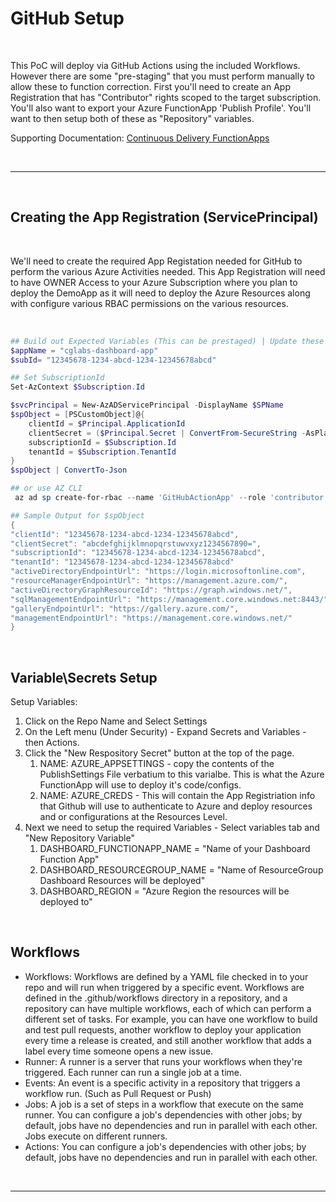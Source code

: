# GitHub Setup #

<br />

This PoC will deploy via GitHub Actions using the included Workflows. However there are some "pre-staging" that you must perform manually to allow these to function correction. First you'll need to create an App Registration that has "Contributor" rights scoped to the target subscription. You'll also want to export your Azure FunctionApp 'Publish Profile'. You'll want to then setup both of these as "Repository" variables. 

Supporting Documentation:
[Continuous Delivery FunctionApps](https://learn.microsoft.com/en-us/azure/azure-functions/functions-how-to-github-actions?tabs=dotnet)

<br />
<hr />
<br >

## Creating the App Registration (ServicePrincipal) ##

<br />

We'll need to create the required App Registation needed for GitHub to perform the various Azure Activities needed. This App Registration will need to have OWNER Access to your Azure Subscription where you plan to deploy the DemoApp as it will need to deploy the Azure Resources along with configure various RBAC permissions on the various resources. 

<br />

```powershell
## Build out Expected Variables (This can be prestaged) | Update these around your needs!
$appName = "cglabs-dashboard-app"
$subId= "12345678-1234-abcd-1234-12345678abcd"

## Set SubscriptionId
Set-AzContext $Subscription.Id

$svcPrincipal = New-AzADServicePrincipal -DisplayName $SPName
$spObject = [PSCustomObject]@{
    clientId = $Principal.ApplicationId
    clientSecret = ($Principal.Secret | ConvertFrom-SecureString -AsPlainText)
    subscriptionId = $Subscription.Id
    tenantId = $Subscription.TenantId
}
$spObject | ConvertTo-Json

## or use AZ CLI
 az ad sp create-for-rbac --name 'GitHubActionApp' --role 'contributor' --sdk-authclear

## Sample Output for $spObject
{
"clientId": "12345678-1234-abcd-1234-12345678abcd",
"clientSecret": "abcdefghijklmnopqrstuwvxyz1234567890=",
"subscriptionId": "12345678-1234-abcd-1234-12345678abcd",
"tenantId": "12345678-1234-abcd-1234-12345678abcd"
"activeDirectoryEndpointUrl": "https://login.microsoftonline.com",
"resourceManagerEndpointUrl": "https://management.azure.com/",
"activeDirectoryGraphResourceId": "https://graph.windows.net/",
"sqlManagementEndpointUrl": "https://management.core.windows.net:8443/",
"galleryEndpointUrl": "https://gallery.azure.com/",
"managementEndpointUrl": "https://management.core.windows.net/"
}
```
<br />

## Variable\Secrets Setup ##

Setup Variables: 
1. Click on the Repo Name and Select Settings
2. On the Left menu (Under Security) - Expand Secrets and Variables - then Actions.
3. Click the "New Respository Secret" button at the top of the page.
   1. NAME: AZURE_APPSETTINGS - copy the contents of the PublishSettings File verbatium to this varialbe. This is what the Azure FunctionApp will use to deploy it's code/configs. 
   2. NAME: AZURE_CREDS - This will contain the App Registriation info that Github will use to authenticate to Azure and deploy resources and or configurations at the Resources Level. 
4. Next we need to setup the required Variables - Select variables tab and "New Repository Variable"
   1. DASHBOARD_FUNCTIONAPP_NAME = "Name of your Dashboard Function App"
   2. DASHBOARD_RESOURCEGROUP_NAME = "Name of ResourceGroup Dashboard Resources will be deployed"
   3. DASHBOARD_REGION = "Azure Region the resources will be deployed to"

<br />

## Workflows ##
- Workflows: Workflows are defined by a YAML file checked in to your repo and will run when triggered by a specific event. Workflows are defined in the .github/workflows directory in a repository, and a repository can have multiple workflows, each of which can perform a different set of tasks. For example, you can have one workflow to build and test pull requests, another workflow to deploy your application every time a release is created, and still another workflow that adds a label every time someone opens a new issue.
- Runner: A runner is a server that runs your workflows when they're triggered. Each runner can run a single job at a time.
- Events: An event is a specific activity in a repository that triggers a workflow run. (Such as Pull Request or Push)
- Jobs: A job is a set of steps in a workflow that execute on the same runner. You can configure a job's dependencies with other jobs; by default, jobs have no dependencies and run in parallel with each other. Jobs execute on different runners. 
- Actions: You can configure a job's dependencies with other jobs; by default, jobs have no dependencies and run in parallel with each other.

<br />
<hr />